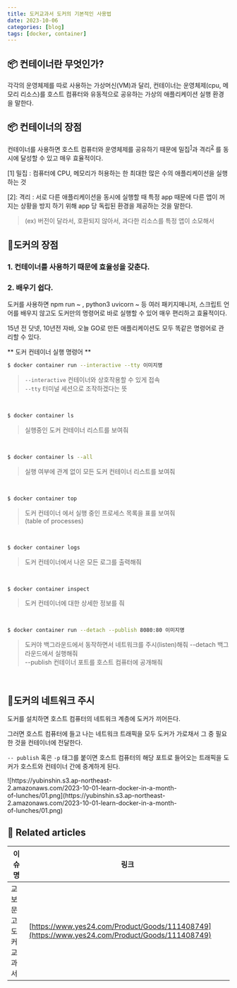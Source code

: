 ```yaml
---
title: 도커교과서 도커의 기본적인 사용법
date: 2023-10-06
categories: [blog]
tags: [docker, container]
---
```


## 📦 컨테이너란 무엇인가?

각각의 운영체제를 따로 사용하는 가상머신(VM)과 달리,
컨테이너는 운영체제(cpu, 메모리 리소스)를 호스트 컴퓨터와 유동적으로 공유하는 가상의 애플리케이션 실행 환경을 말한다.


## 📦 컨테이너의 장점

컨테이너를 사용하면 호스트 컴퓨터와 운영체제를 공유하기 때문에 밀집<sup>[1](#footnote_1)</sup>과 격리<sup>[2](#footnote_2)</sup> 를 동시에 달성할 수 있고 매우 효율적이다.

<a name="footnote_1">[1]</a> 밀집 : 컴퓨터에 CPU, 메모리가 허용하는 한 최대한 많은 수의 애플리케이션을 실행 하는 것

<a name="footnote_2">[2]</a>: 격리 : 서로 다른 애플리케이션을 동시에 실행할 때 특정 app 때문에 다른 앱이 꺼지는 상황을 방지 하기 위해 app 당 독립된 환경을 제공하는 것을 말한다.

 >  (ex) 버전이 달라서, 호환되지 않아서, 과다한 리소스를 특정 앱이 소모해서



## 🐳도커의 장점

### 1. 컨테이너를 사용하기 때문에 효율성을 갖춘다.

### 2. 배우기 쉽다.

도커를 사용하면 npm run ~ , python3 uvicorn ~ 등 여러 패키지매니저, 스크립트 언어를 배우지 않고도 도커만의 명령어로 바로 실행할 수 있어 매우 편리하고 효율적이다.

15년 전 닷넷, 10년전 자바, 오늘 GO로 만든 애플리케이션도 모두 똑같은 명령어로 관리할 수 있다.

** 도커 컨테이너 실행 명령어 **


```bash
$ docker container run --interactive --tty 이미지명
```

> `--interactive` 컨테이너와 상호작용할 수 있게 접속 <br/>
> `--tty` 터미널 세션으로 조작하겠다는 뜻

<br/>
 
```sh
$ docker container ls
```

> 실행중인 도커 컨테이너 리스트를 보여줘

<br/>
 
```sh
$ docker container ls --all
```

> 실행 여부에 관계 없이 모든 도커 컨테이너 리스트를 보여줘

<br/>
 
```sh
$ docker container top 
```

> 도커 컨테이너 에서 실행 중인 프로세스 목록을 표를 보여줘 <br/>
> (table of processes)

<br/>
 
```sh
$ docker container logs
```

> 도커 컨테이너에서 나온 모든 로그를 출력해줘

<br/>
 
```sh
$ docker container inspect
```

> 도커 컨테이너에 대한 상세한 정보를 줘

<br/>
 
```sh
$ docker container run --detach --publish 8080:80 이미지명
```

> 도커야 백그라운드에서 동작하면서 네트워크를 주시(listen)해줘
> --detach 백그라운드에서 실행해줘 <br/>
> --publish 컨테이너 포트를 호스트 컴퓨터에 공개해줘 

<br/>

## 🐳도커의 네트워크 주시

도커를 설치하면 호스트 컴퓨터의 네트워크 계층에 도커가 끼어든다.

그러면 호스트 컴퓨터에 들고 나는 네트워크 트래픽을 모두 도커가 가로채서 그 중 필요한 것을 컨테이너에 전달한다. 

`-- publish` 혹은 `-p`  태그를 붙이면 호스트 컴퓨터의 해당 포트로 들어오는 트래픽을 도커가 호스트와 컨테이너 간에 중계하게 된다.

 <div markdown="block" style="width: 80%;">
![https://yubinshin.s3.ap-northeast-2.amazonaws.com/2023-10-01-learn-docker-in-a-month-of-lunches/01.png](https://yubinshin.s3.ap-northeast-2.amazonaws.com/2023-10-01-learn-docker-in-a-month-of-lunches/01.png)
</div>

## 📎 Related articles

| 이슈명               | 링크                                                                                           |
| -------------------- | ---------------------------------------------------------------------------------------------- |
| 교보문고 도커 교과서 | [https://www.yes24.com/Product/Goods/111408749](https://www.yes24.com/Product/Goods/111408749) |
